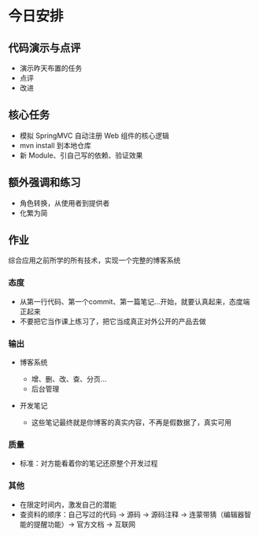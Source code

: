 # 今日安排

## 代码演示与点评

- 演示昨天布置的任务
- 点评
- 改进

## 核心任务

- 模拟 SpringMVC 自动注册 Web 组件的核心逻辑
- mvn install 到本地仓库
- 新 Module、引自己写的依赖、验证效果

## 额外强调和练习

- 角色转换，从使用者到提供者
- 化繁为简

## 作业

综合应用之前所学的所有技术，实现一个完整的博客系统

### 态度

- 从第一行代码、第一个commit、第一篇笔记...开始，就要认真起来，态度端正起来
- 不要把它当作课上练习了，把它当成真正对外公开的产品去做

### 输出

- 博客系统
    - 增、删、改、查、分页...
    - 后台管理

- 开发笔记
    - 这些笔记最终就是你博客的真实内容，不再是假数据了，真实可用

### 质量

- 标准：对方能看着你的笔记还原整个开发过程

### 其他

- 在限定时间内，激发自己的潜能
- 查资料的顺序：自己写过的代码 -> 源码 -> 源码注释 -> 连蒙带猜（编辑器智能的提醒功能）-> 官方文档 -> 互联网